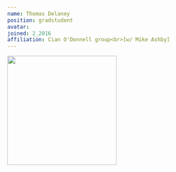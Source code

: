 ```yaml
---
name: Thomas Delaney
position: gradstudent
avatar: 
joined: 2_2016
affiliation: Cian O'Donnell group<br>[w/ Mike Ashby]
---
```


<img width="250" src="{{site.baseurl}}/images/people/{{page.avatar}}" data-action="zoom">
